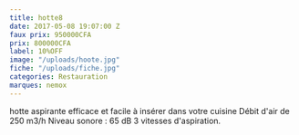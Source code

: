 ```yaml
---
title: hotte8
date: 2017-05-08 19:07:00 Z
faux prix: 950000CFA
prix: 800000CFA
label: 10%OFF
image: "/uploads/hoote.jpg"
fiche: "/uploads/fiche.jpg"
categories: Restauration
marques: nemox
---
```


hotte aspirante efficace et facile à insérer dans votre cuisine Débit d'air de 250 m3/h Niveau sonore : 65 dB 
3 vitesses d'aspiration.